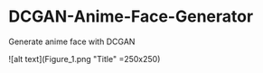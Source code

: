 # DCGAN-Anime-Face-Generator
Generate anime face with DCGAN

![alt text](Figure_1.png "Title" =250x250)

